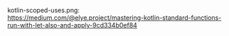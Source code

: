 kotlin-scoped-uses.png:  
https://medium.com/@elye.project/mastering-kotlin-standard-functions-run-with-let-also-and-apply-9cd334b0ef84